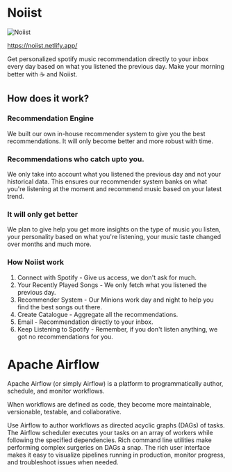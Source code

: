 # Noiist

![Noiist](https://i.ibb.co/9qNcSVV/noiist-landing-page.png)

https://noiist.netlify.app/

Get personalized spotify music recommendation directly to your inbox every day based on what you listened the previous day. Make your morning better with ☕ and Noiist.

## How does it work?

### Recommendation Engine

We built our own in-house recommender system to give you the best recommendations. It will only become better and more robust with time.

### Recommendations who catch upto you.

We only take into account what you listened the previous day and not your historical data. This ensures our recommender system banks on what you're listening at the moment and recommend music based on your latest trend.

### It will only get better

We plan to give help you get more insights on the type of music you listen, your personality based on what you're listening, your music taste changed over months and much more.

### How Noiist work

1. Connect with Spotify - Give us access, we don't ask for much.
2. Your Recently Played Songs - We only fetch what you listened the previous day.
3. Recommender System - Our Minions work day and night to help you find the best songs out there.
4. Create Catalogue - Aggregate all the recommendations.
5. Email - Recommendation directly to your inbox.
6. Keep Listening to Spotify - Remember, if you don't listen anything, we got no recommendations for you.

# Apache Airflow

Apache Airflow (or simply Airflow) is a platform to programmatically author, schedule, and monitor workflows.

When workflows are defined as code, they become more maintainable, versionable, testable, and collaborative.

Use Airflow to author workflows as directed acyclic graphs (DAGs) of tasks. The Airflow scheduler executes your tasks on an array of workers while following the specified dependencies. Rich command line utilities make performing complex surgeries on DAGs a snap. The rich user interface makes it easy to visualize pipelines running in production, monitor progress, and troubleshoot issues when needed.
